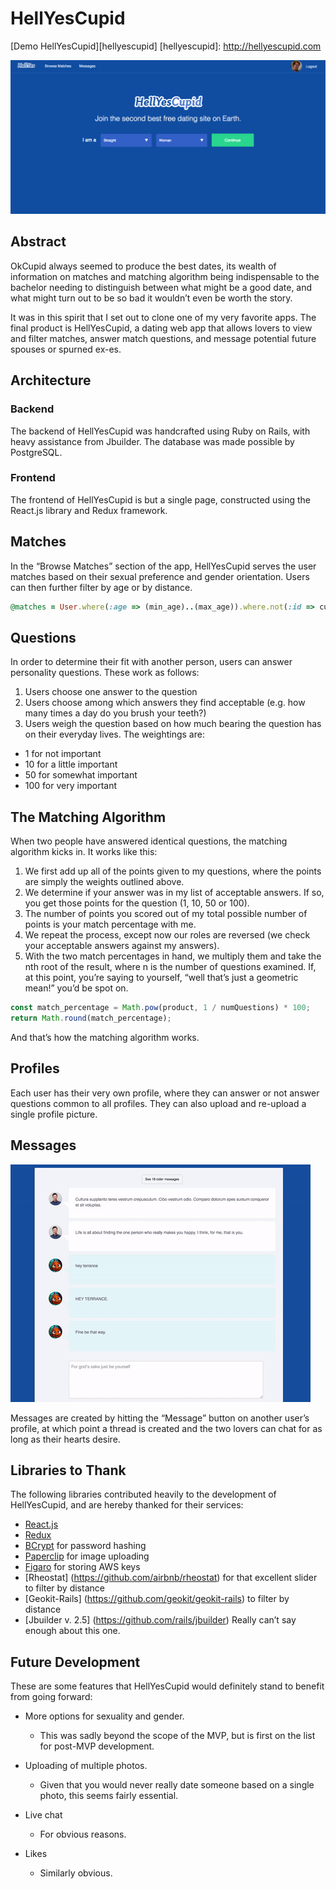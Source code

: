 # HellYesCupid

[Demo HellYesCupid][hellyescupid]
[hellyescupid]: http://hellyescupid.com

![signup](./app/assets/images/hell_yes_landing.png)

## Abstract
OkCupid always seemed to produce the best dates, its wealth of information on matches and matching algorithm being indispensable to the bachelor needing to distinguish between what might be a good date, and what might turn out to be so bad it wouldn’t even be worth the story.

It was in this spirit that I set out to clone one of my very favorite apps. The final product is HellYesCupid, a dating web app that allows lovers to view and filter matches, answer match questions, and message potential future spouses or spurned ex-es.

## Architecture

### Backend
The backend of HellYesCupid was handcrafted using Ruby on Rails, with heavy assistance from Jbuilder. The database was made possible by PostgreSQL.

### Frontend
The frontend of HellYesCupid is but a single page, constructed using the React.js library and Redux framework.

## Matches
In the “Browse Matches” section of the app, HellYesCupid serves the user matches based on their sexual preference and gender orientation. Users can then further filter by age or by distance.

```ruby
@matches = User.where(:age => (min_age)..(max_age)).where.not(:id => current_user.id).where(:gender => current_user.preference).within(distance, :origin => current_user)
```

## Questions
In order to determine their fit with another person, users can answer personality questions. These work as follows:

1. Users choose one answer to the question
2. Users choose among which answers they find acceptable (e.g. how many times a day do you brush your teeth?)
3. Users weigh the question based on how much bearing the question has on their everyday lives. The weightings are:

* 1 for not important
* 10 for a little important
* 50 for somewhat important
* 100 for very important

## The Matching Algorithm
When two people have answered identical questions, the matching algorithm kicks in. It works like this:

1. We first add up all of the points given to my questions, where the points are simply the weights outlined above.
2. We determine if your answer was in my list of acceptable answers. If so, you get those points for the question (1, 10, 50 or 100).
3. The number of points you scored out of my total possible number of points is your match percentage with me.
4. We repeat the process, except now our roles are reversed (we check your acceptable answers against my answers).
5. With the two match percentages in hand, we multiply them and take the nth root of the result, where n is the number of questions examined. If, at this point, you’re saying to yourself, “well that’s just a geometric mean!” you’d be spot on.

```javascript
const match_percentage = Math.pow(product, 1 / numQuestions) * 100;
return Math.round(match_percentage);
```

And that’s how the matching algorithm works.

## Profiles
Each user has their very own profile, where they can answer or not answer questions common to all profiles. They can also upload and re-upload a single profile picture.

## Messages

![Messages](app/assets/images/messages.gif)

Messages are created by hitting the “Message” button on another user’s profile, at which point a thread is created and the two lovers can chat for as long as their hearts desire.

## Libraries to Thank
The following libraries contributed heavily to the development of HellYesCupid, and are hereby thanked for their services:

- [React.js](https://facebook.github.io/react/)
- [Redux](http://redux.js.org/)
- [BCrypt](https://github.com/codahale/bcrypt-ruby) for password hashing
- [Paperclip](https://github.com/thoughtbot/paperclip) for image uploading
- [Figaro](https://github.com/laserlemon/figaro) for storing AWS keys
- [Rheostat] (https://github.com/airbnb/rheostat) for that excellent slider to filter by distance
- [Geokit-Rails] (https://github.com/geokit/geokit-rails) to filter by distance
- [Jbuilder v. 2.5] (https://github.com/rails/jbuilder) Really can’t say enough about this one.


## Future Development
These are some features that HellYesCupid would definitely stand to benefit from going forward:

* More options for sexuality and gender.
	* This was sadly beyond the scope of the MVP, but is first on the list for post-MVP development.

* Uploading of multiple photos.
	* Given that you would never really date someone based on a single photo, this seems fairly essential.

* Live chat
	* For obvious reasons.

* Likes
	* Similarly obvious.

